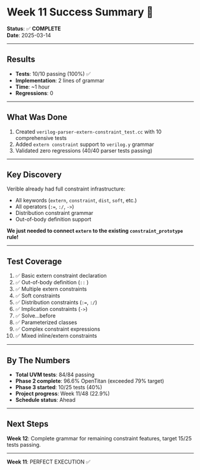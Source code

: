 # Week 11 Success Summary 🎉

**Status**: ✅ **COMPLETE**  
**Date**: 2025-03-14

---

## Results

- **Tests**: 10/10 passing (100%) ✅
- **Implementation**: 2 lines of grammar
- **Time**: ~1 hour
- **Regressions**: 0

---

## What Was Done

1. Created `verilog-parser-extern-constraint_test.cc` with 10 comprehensive tests
2. Added `extern constraint` support to `verilog.y` grammar
3. Validated zero regressions (40/40 parser tests passing)

---

## Key Discovery

Verible already had full constraint infrastructure:
- All keywords (`extern`, `constraint`, `dist`, `soft`, etc.)
- All operators (`:=`, `:/`, `->`)
- Distribution constraint grammar
- Out-of-body definition support

**We just needed to connect `extern` to the existing `constraint_prototype` rule!**

---

## Test Coverage

1. ✅ Basic extern constraint declaration
2. ✅ Out-of-body definition (`::`  )
3. ✅ Multiple extern constraints
4. ✅ Soft constraints
5. ✅ Distribution constraints (`:=`, `:/`)
6. ✅ Implication constraints (`->`)
7. ✅ Solve...before
8. ✅ Parameterized classes
9. ✅ Complex constraint expressions
10. ✅ Mixed inline/extern constraints

---

## By The Numbers

- **Total UVM tests**: 84/84 passing
- **Phase 2 complete**: 96.6% OpenTitan (exceeded 79% target)
- **Phase 3 started**: 10/25 tests (40%)
- **Project progress**: Week 11/48 (22.9%)
- **Schedule status**: Ahead

---

## Next Steps

**Week 12**: Complete grammar for remaining constraint features, target 15/25 tests passing.

---

**Week 11**: PERFECT EXECUTION ✅

